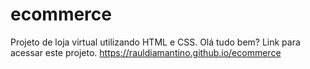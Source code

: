 # ecommerce
Projeto de loja virtual utilizando HTML e CSS.
Olá tudo bem? Link para acessar este projeto.
https://rauldiamantino.github.io/ecommerce
